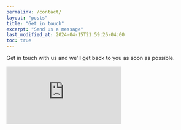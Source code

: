```yaml
---
permalink: /contact/
layout: "posts"
title: "Get in touch"
excerpt: "Send us a message"
last_modified_at: 2024-04-15T21:59:26-04:00
toc: true
---
```


Get in touch with us and we'll get back to you as soon as possible.

<iframe src="https://docs.google.com/forms/d/e/1FAIpQLSdpVYJ1EeA8Gv9IMzygAWq_KOYhjLCoDjyEdZiEQbXzifT7rA/viewform?embedded=true" frameborder="0" marginheight="0" marginwidth="0">Loading…</iframe>